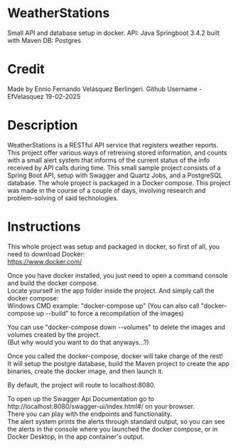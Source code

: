 # WeatherStations
Small API and database setup in docker.
API: Java Springboot 3.4.2 built with Maven
DB: Postgres  
  
# Credit
Made by Ennio Fernando Velásquez Berlingeri. 
Github Username - EfVelasquez
19-02-2025
  
# Description
WeatherStations is a RESTful API service that registers weather reports. This project offer various ways of retreiving 
stored information, and counts with a small alert system that informs of the current status of the info received by
API calls during time.
This small sample project consists of a Spring Boot API, setup with Swagger and Quartz Jobs, and
a PostgreSQL database. The whole project is packaged in a Docker compose.
This project was made in the course of a couple of days, involving research and problem-solving of said technologies.

# Instructions  
  
This whole project was setup and packaged in docker, so first of all, you need to download Docker:  
https://www.docker.com/  
  
Once you have docker installed, you just need to open a command console and build the docker compose.  
Locate yourself in the app folder inside the project. And simply call the docker compose:  
Windows CMD example: "docker-compose up"
(You can also call "docker-compose up --build" to force a recompilation of the images)

You can use "docker-compose down --volumes" to delete the images and volumes created by the project.  
(But why would you want to do that anyways...?)   

Once you called the docker-compose, docker will take charge of the rest!  
It will setup the postgre database, build the Maven project to create the app binaries, create the docker image, and then launch it.  

By default, the project will route to localhost:8080.  
  
To open up the Swagger Api Documentation go to http://localhost:8080/swagger-ui/index.html#/ on your browser.  
There you can play with the endpoints and functionality.  
The alert system prints the alerts through standard output, so you can see the alerts in the console where you launched the docker   compose, or in Docker Desktop, in the app container's output.  
